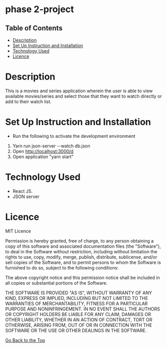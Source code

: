 # phase 2-project

## Table of Contents

-   [Description](#description)
-   [Set Up Instruction and Installation](#set-up-instruction-and-installation)
-   [Technology Used](#technology-used)
-   [Licence](#licence)

# Description

This is a movies and series application wherein the user is able to view available movies/series and select those that they want to watch directly or add to their watch list.

# Set Up Instruction and Installation

-   Run the following to activate the development environment

1. Yarn run json-server --watch db.json
2. Open [http://localhost:3000/d](http://localhost:3000/d)
3. Open application "yarn start"

# Technology Used

-   React JS.
-   JSON server

# Licence

MIT Licence

Permission is hereby granted, free of charge, to any person obtaining a copy
of this software and associated documentation files (the "Software"), to deal
in the Software without restriction, including without limitation the rights
to use, copy, modify, merge, publish, distribute, sublicense, and/or sell
copies of the Software, and to permit persons to whom the Software is
furnished to do so, subject to the following conditions:

The above copyright notice and this permission notice shall be included in all
copies or substantial portions of the Software.

THE SOFTWARE IS PROVIDED "AS IS", WITHOUT WARRANTY OF ANY KIND, EXPRESS OR
IMPLIED, INCLUDING BUT NOT LIMITED TO THE WARRANTIES OF MERCHANTABILITY,
FITNESS FOR A PARTICULAR PURPOSE AND NONINFRINGEMENT. IN NO EVENT SHALL THE
AUTHORS OR COPYRIGHT HOLDERS BE LIABLE FOR ANY CLAIM, DAMAGES OR OTHER
LIABILITY, WHETHER IN AN ACTION OF CONTRACT, TORT OR OTHERWISE, ARISING FROM,
OUT OF OR IN CONNECTION WITH THE SOFTWARE OR THE USE OR OTHER DEALINGS IN THE
SOFTWARE.

[Go Back to the Top](#phase2-project)

